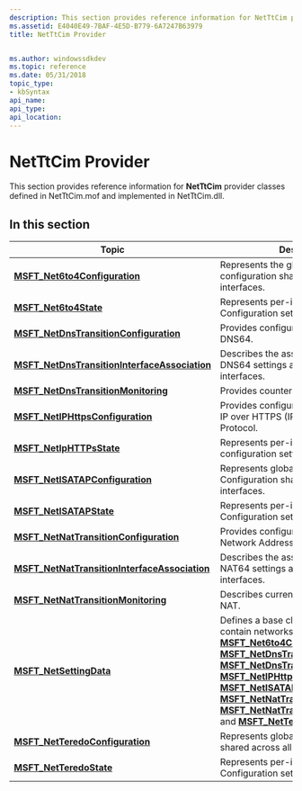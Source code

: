 ```yaml
---
description: This section provides reference information for NetTtCim provider classes defined in NetTtCim.mof and implemented in NetTtCim.dll.
ms.assetid: E4040E49-7BAF-4E5D-B779-6A7247B63979
title: NetTtCim Provider


ms.author: windowssdkdev
ms.topic: reference
ms.date: 05/31/2018
topic_type: 
- kbSyntax
api_name: 
api_type: 
api_location: 
---
```


# NetTtCim Provider

This section provides reference information for **NetTtCim** provider classes defined in NetTtCim.mof and implemented in NetTtCim.dll.

## In this section



| Topic                                                                                                      | Description                                                                                                                                                                                                                                                                                                                                                                                                                                                                                                                                                                                                                                                                                                    |
|------------------------------------------------------------------------------------------------------------|----------------------------------------------------------------------------------------------------------------------------------------------------------------------------------------------------------------------------------------------------------------------------------------------------------------------------------------------------------------------------------------------------------------------------------------------------------------------------------------------------------------------------------------------------------------------------------------------------------------------------------------------------------------------------------------------------------------|
| [**MSFT\_Net6to4Configuration**](msft-net6to4configuration.md)<br/>                                 | Represents the global 6to4 configuration shared across all 6to4 interfaces.<br/>                                                                                                                                                                                                                                                                                                                                                                                                                                                                                                                                                                                                                         |
| [**MSFT\_Net6to4State**](msft-net6to4state.md)<br/>                                                 | Represents per-interface 6to4 Configuration settings.<br/>                                                                                                                                                                                                                                                                                                                                                                                                                                                                                                                                                                                                                                               |
| [**MSFT\_NetDnsTransitionConfiguration**](msft-netdnstransitionconfiguration.md)<br/>               | Provides configuration settings for DNS64.<br/>                                                                                                                                                                                                                                                                                                                                                                                                                                                                                                                                                                                                                                                          |
| [**MSFT\_NetDnsTransitionInterfaceAssociation**](msft-netdnstransitioninterfaceassociation.md)<br/> | Describes the association between DNS64 settings and accept/send interfaces.<br/>                                                                                                                                                                                                                                                                                                                                                                                                                                                                                                                                                                                                                        |
| [**MSFT\_NetDnsTransitionMonitoring**](msft-netdnstransitionmonitoring.md)<br/>                     | Provides counters for DNS64 queries.<br/>                                                                                                                                                                                                                                                                                                                                                                                                                                                                                                                                                                                                                                                                |
| [**MSFT\_NetIPHttpsConfiguration**](msft-netiphttpsconfiguration.md)<br/>                           | Provides configuration settings for the IP over HTTPS (IP-HTTPs) Tunneling Protocol.<br/>                                                                                                                                                                                                                                                                                                                                                                                                                                                                                                                                                                                                                |
| [**MSFT\_NetIpHTTPsState**](msft-netiphttpsstate.md)<br/>                                           | Represents per-interface IP-HTTPs configuration settings.<br/>                                                                                                                                                                                                                                                                                                                                                                                                                                                                                                                                                                                                                                           |
| [**MSFT\_NetISATAPConfiguration**](msft-netisatapconfiguration.md)<br/>                             | Represents global ISATAP Configuration shared across all ISATAP interfaces.<br/>                                                                                                                                                                                                                                                                                                                                                                                                                                                                                                                                                                                                                         |
| [**MSFT\_NetISATAPState**](msft-netisatapstate.md)<br/>                                             | Represents per-interface ISATAP Configuration settings.<br/>                                                                                                                                                                                                                                                                                                                                                                                                                                                                                                                                                                                                                                             |
| [**MSFT\_NetNatTransitionConfiguration**](msft-netnattransitionconfiguration.md)<br/>               | Provides configuration settings for Network Address Translation (NAT).<br/>                                                                                                                                                                                                                                                                                                                                                                                                                                                                                                                                                                                                                              |
| [**MSFT\_NetNatTransitionInterfaceAssociation**](msft-netnattransitioninterfaceassociation.md)<br/> | Describes the association between NAT64 settings and inbound/outbound interfaces.<br/>                                                                                                                                                                                                                                                                                                                                                                                                                                                                                                                                                                                                                   |
| [**MSFT\_NetNatTransitionMonitoring**](msft-netnattransitionmonitoring.md)<br/>                     | Describes current active sessions for NAT.<br/>                                                                                                                                                                                                                                                                                                                                                                                                                                                                                                                                                                                                                                                          |
| [**MSFT\_NetSettingData**](msft-netsettingdata-nettcim.md)<br/>                                     | Defines a base class for classes that contain networks settings data, such as [**MSFT\_Net6to4Configuration**](msft-net6to4configuration.md), [**MSFT\_NetDnsTransitionConfiguration**](msft-netdnstransitionconfiguration.md), [**MSFT\_NetDnsTransitionMonitoring**](msft-netdnstransitionmonitoring.md), [**MSFT\_NetIPHttpsConfiguration**](msft-netiphttpsconfiguration.md), [**MSFT\_NetISATAPConfiguration**](msft-netisatapconfiguration.md), [**MSFT\_NetNatTransitionConfiguration**](msft-netnattransitionconfiguration.md), [**MSFT\_NetNatTransitionMonitoring**](msft-netnattransitionmonitoring.md), and [**MSFT\_NetTeredoConfiguration**](msft-netteredoconfiguration.md).<br/> |
| [**MSFT\_NetTeredoConfiguration**](msft-netteredoconfiguration.md)<br/>                             | Represents global Teredo configuration shared across all Teredo interfaces.<br/>                                                                                                                                                                                                                                                                                                                                                                                                                                                                                                                                                                                                                         |
| [**MSFT\_NetTeredoState**](msft-netteredostate.md)<br/>                                             | Represents per-interface Teredo Configuration settings.<br/>                                                                                                                                                                                                                                                                                                                                                                                                                                                                                                                                                                                                                                             |



 

 

 




